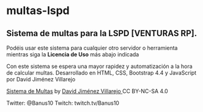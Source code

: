 # multas-lspd
## Sistema de multas para la LSPD [VENTURAS RP]. 

Podéis usar este sistema para cualquier otro servidor o herramienta mientras siga la **Licencia de Uso** más abajo indicada

Con este sistema se espera una mayor rapidez y automatización a la hora de calcular multas. Desarrollado en HTML, CSS, Bootstrap 4.4 y JavaScript por David Jiménez Villarejo

<p xmlns:dct="http://purl.org/dc/terms/" xmlns:cc="http://creativecommons.org/ns#" class="license-text"><a rel="cc:attributionURL" href="https://github.com/TheBanusco10/multas-lspd"><span rel="dct:title">Sistema de Multas</span></a> by <a rel="cc:attributionURL" href="https://twitter.com/banusco10"><span rel="cc:attributionName">David Jiménez Villarejo </span></a>CC BY-NC-SA 4.0<a href="https://creativecommons.org/licenses/by-nc-sa/4.0"><img style="height:5px!important;margin-left: 3px;vertical-align:text-bottom;" src="https://mirrors.creativecommons.org/presskit/icons/cc.svg" /><img  style="height:5px;margin-left: 3px;vertical-align:text-bottom;" src="https://mirrors.creativecommons.org/presskit/icons/by.svg" /><img  style="height:5px!important;margin-left: 3px;vertical-align:text-bottom;" src="https://mirrors.creativecommons.org/presskit/icons/nc.svg" /><img  style="height:5px!important;margin-left: 3px;vertical-align:text-bottom;" src="https://mirrors.creativecommons.org/presskit/icons/sa.svg" /></a></p>

Twitter: @Banus10
Twitch: twitch.tv/Banus10
